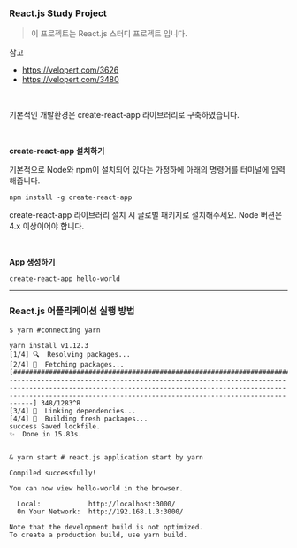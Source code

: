 ### React.js Study Project
> 이 프로젝트는 React.js 스터디 프로젝트 입니다.

참고
- https://velopert.com/3626
- https://velopert.com/3480

<br>

기본적인 개발환경은 create-react-app 라이브러리로 구축하였습니다.

<br>

<b>create-react-app 설치하기</b>

기본적으로 Node와 npm이 설치되어 있다는 가정하에 아래의 명령어를 터미널에 입력해줍니다.

```
npm install -g create-react-app
```

create-react-app 라이브러리 설치 시 글로벌 패키지로 설치해주세요. Node 버젼은 4.x 이상이어야 합니다.

<br>

<b>App 생성하기</b>

```
create-react-app hello-world
```

***

### React.js 어플리케이션 실행 방법

```
$ yarn #connecting yarn

yarn install v1.12.3
[1/4] 🔍  Resolving packages...
[2/4] 🚚  Fetching packages...
[#################################################################################-------------------------------------------------------------------------------------------------------------------------------------------------------------------------------------------------------------------------] 348/1283^R
[3/4] 🔗  Linking dependencies...
[4/4] 📃  Building fresh packages...
success Saved lockfile.
✨  Done in 15.83s.


& yarn start # react.js application start by yarn

Compiled successfully!

You can now view hello-world in the browser.

  Local:            http://localhost:3000/
  On Your Network:  http://192.168.1.3:3000/

Note that the development build is not optimized.
To create a production build, use yarn build.
```
